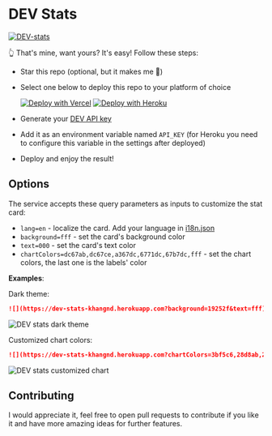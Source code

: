 # DEV Stats

[![DEV-stats](https://dev-stats-khangnd.herokuapp.com?background=f9f9f9&1)](https://dev.to/khangnd)

👆 That's mine, want yours? It's easy! Follow these steps:

* Star this repo (optional, but it makes me 🙂)
* Select one below to deploy this repo to your platform of choice

  [![Deploy with Vercel](https://vercel.com/button)](https://vercel.com/new/git/third-party?s=https://github.com/khang-nd/DEV-stats)
  [![Deploy with Heroku](https://www.herokucdn.com/deploy/button.svg)](https://www.heroku.com/deploy)
* Generate your [DEV API key](https://docs.forem.com/api/#section/Authentication/api_key)
* Add it as an environment variable named `API_KEY` (for Heroku you need to configure this variable in the settings after deployed)
* Deploy and enjoy the result!

## Options

The service accepts these query parameters as inputs to customize the stat card:

* `lang=en` - localize the card. Add your language in [i18n.json](./src/i18n.json)
* `background=fff` - set the card's background color
* `text=000` - set the card's text color
* `chartColors=dc67ab,dc67ce,a367dc,6771dc,67b7dc,fff` - set the chart colors, the last one is the labels' color

**Examples**:

Dark theme:

```markdown
![](https://dev-stats-khangnd.herokuapp.com?background=19252f&text=fff)
```

![DEV stats dark theme](https://dev-stats-khangnd.herokuapp.com?background=19252f&text=fff&1)

Customized chart colors:

```markdown
![](https://dev-stats-khangnd.herokuapp.com?chartColors=3bf5c6,28d8ab,23bf97,1ca280,23886e,333)
```

![DEV stats customized chart](https://dev-stats-khangnd.herokuapp.com?0&chartColors=3bf5c6,28d8ab,23bf97,1ca280,23886e,333&1)

## Contributing

I would appreciate it, feel free to open pull requests to contribute if you like it and have more amazing ideas for further features.
